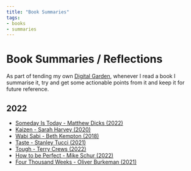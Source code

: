 ```yaml
---
title: "Book Summaries"
tags: 
- books
- summaries
---
```

# Book Summaries / Reflections
As part of tending my own [Digital Garden](notes/Digital%20Garden.md), whenever I read a book I summarise it, try and get some actionable points from it and keep it for future reference. 

## 2022
 - [Someday Is Today - Matthew Dicks (2022)](notes/Areas%20MOC/Book%20Summaries/Someday%20Is%20Today%20-%20Matthew%20Dicks%20(2022).md)
 - [Kaizen - Sarah Harvey (2020)](notes/Kaizen%20-%20Sarah%20Harvey%20(2020).md)
 - [Wabi Sabi - Beth Kempton (2018)](notes/Wabi%20Sabi%20-%20Beth%20Kempton%20(2018).md)
 - [Taste - Stanley Tucci (2021)](notes/Taste%20-%20Stanley%20Tucci%20(2021).md)
 - [Tough - Terry Crews (2022)](notes/Tough%20-%20Terry%20Crews%20(2022).md)
 - [How to be Perfect - Mike Schur (2022)](notes/How%20to%20be%20Perfect%20-%20Mike%20Schur%20(2022).md)
 - [Four Thousand Weeks - Oliver Burkeman (2021)](notes/Four%20Thousand%20Weeks%20-%20Oliver%20Burkeman%20(2021).md)









